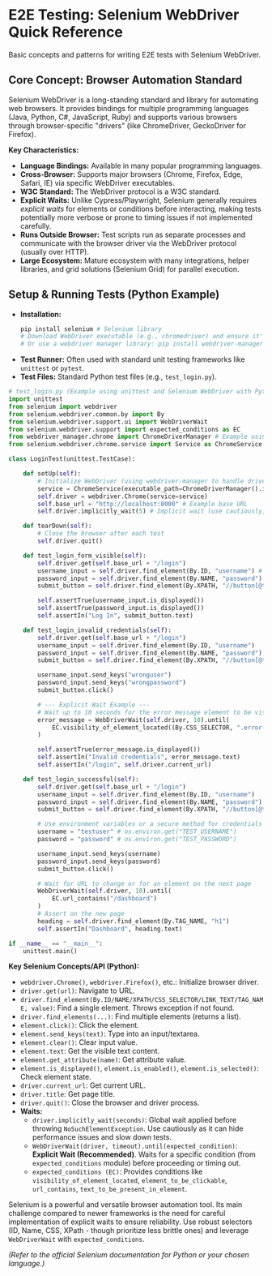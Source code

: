 # E2E Testing: Selenium WebDriver Quick Reference

Basic concepts and patterns for writing E2E tests with Selenium WebDriver.

## Core Concept: Browser Automation Standard

Selenium WebDriver is a long-standing standard and library for automating web browsers. It provides bindings for multiple programming languages (Java, Python, C#, JavaScript, Ruby) and supports various browsers through browser-specific "drivers" (like ChromeDriver, GeckoDriver for Firefox).

**Key Characteristics:**

*   **Language Bindings:** Available in many popular programming languages.
*   **Cross-Browser:** Supports major browsers (Chrome, Firefox, Edge, Safari, IE) via specific WebDriver executables.
*   **W3C Standard:** The WebDriver protocol is a W3C standard.
*   **Explicit Waits:** Unlike Cypress/Playwright, Selenium generally requires *explicit waits* for elements or conditions before interacting, making tests potentially more verbose or prone to timing issues if not implemented carefully.
*   **Runs Outside Browser:** Test scripts run as separate processes and communicate with the browser driver via the WebDriver protocol (usually over HTTP).
*   **Large Ecosystem:** Mature ecosystem with many integrations, helper libraries, and grid solutions (Selenium Grid) for parallel execution.

## Setup & Running Tests (Python Example)

*   **Installation:**
    ```bash
    pip install selenium # Selenium library
    # Download WebDriver executable (e.g., chromedriver) and ensure it's in your system PATH
    # Or use a webdriver manager library: pip install webdriver-manager
    ```
*   **Test Runner:** Often used with standard unit testing frameworks like `unittest` or `pytest`.
*   **Test Files:** Standard Python test files (e.g., `test_login.py`).

```python
# test_login.py (Example using unittest and Selenium WebDriver with Python)
import unittest
from selenium import webdriver
from selenium.webdriver.common.by import By
from selenium.webdriver.support.ui import WebDriverWait
from selenium.webdriver.support import expected_conditions as EC
from webdriver_manager.chrome import ChromeDriverManager # Example using webdriver-manager
from selenium.webdriver.chrome.service import Service as ChromeService

class LoginTest(unittest.TestCase):

    def setUp(self):
        # Initialize WebDriver (using webdriver-manager to handle driver download/path)
        service = ChromeService(executable_path=ChromeDriverManager().install())
        self.driver = webdriver.Chrome(service=service)
        self.base_url = "http://localhost:8000" # Example base URL
        self.driver.implicitly_wait(5) # Implicit wait (use cautiously, explicit waits preferred)

    def tearDown(self):
        # Close the browser after each test
        self.driver.quit()

    def test_login_form_visible(self):
        self.driver.get(self.base_url + "/login")
        username_input = self.driver.find_element(By.ID, "username") # Find by ID
        password_input = self.driver.find_element(By.NAME, "password") # Find by Name
        submit_button = self.driver.find_element(By.XPATH, "//button[@type='submit']") # Find by XPath

        self.assertTrue(username_input.is_displayed())
        self.assertTrue(password_input.is_displayed())
        self.assertIn("Log In", submit_button.text)

    def test_login_invalid_credentials(self):
        self.driver.get(self.base_url + "/login")
        username_input = self.driver.find_element(By.ID, "username")
        password_input = self.driver.find_element(By.NAME, "password")
        submit_button = self.driver.find_element(By.XPATH, "//button[@type='submit']")

        username_input.send_keys("wronguser")
        password_input.send_keys("wrongpassword")
        submit_button.click()

        # --- Explicit Wait Example ---
        # Wait up to 10 seconds for the error message element to be visible
        error_message = WebDriverWait(self.driver, 10).until(
            EC.visibility_of_element_located((By.CSS_SELECTOR, ".error-message")) # Find by CSS Selector
        )

        self.assertTrue(error_message.is_displayed())
        self.assertIn("Invalid credentials", error_message.text)
        self.assertIn("/login", self.driver.current_url)

    def test_login_successful(self):
        self.driver.get(self.base_url + "/login")
        username_input = self.driver.find_element(By.ID, "username")
        password_input = self.driver.find_element(By.NAME, "password")
        submit_button = self.driver.find_element(By.XPATH, "//button[@type='submit']")

        # Use environment variables or a secure method for credentials
        username = "testuser" # os.environ.get("TEST_USERNAME")
        password = "password" # os.environ.get("TEST_PASSWORD")

        username_input.send_keys(username)
        password_input.send_keys(password)
        submit_button.click()

        # Wait for URL to change or for an element on the next page
        WebDriverWait(self.driver, 10).until(
            EC.url_contains("/dashboard")
        )
        # Assert on the new page
        heading = self.driver.find_element(By.TAG_NAME, "h1")
        self.assertIn("Dashboard", heading.text)

if __name__ == "__main__":
    unittest.main()

```

**Key Selenium Concepts/API (Python):**

*   `webdriver.Chrome()`, `webdriver.Firefox()`, etc.: Initialize browser driver.
*   `driver.get(url)`: Navigate to URL.
*   `driver.find_element(By.ID/NAME/XPATH/CSS_SELECTOR/LINK_TEXT/TAG_NAME, value)`: Find a single element. Throws exception if not found.
*   `driver.find_elements(...)`: Find multiple elements (returns a list).
*   `element.click()`: Click the element.
*   `element.send_keys(text)`: Type into an input/textarea.
*   `element.clear()`: Clear input value.
*   `element.text`: Get the visible text content.
*   `element.get_attribute(name)`: Get attribute value.
*   `element.is_displayed()`, `element.is_enabled()`, `element.is_selected()`: Check element state.
*   `driver.current_url`: Get current URL.
*   `driver.title`: Get page title.
*   `driver.quit()`: Close the browser and driver process.
*   **Waits:**
    *   `driver.implicitly_wait(seconds)`: Global wait applied before throwing `NoSuchElementException`. Use cautiously as it can hide performance issues and slow down tests.
    *   `WebDriverWait(driver, timeout).until(expected_condition)`: **Explicit Wait (Recommended)**. Waits for a specific condition (from `expected_conditions` module) before proceeding or timing out.
    *   `expected_conditions (EC)`: Provides conditions like `visibility_of_element_located`, `element_to_be_clickable`, `url_contains`, `text_to_be_present_in_element`.

Selenium is a powerful and versatile browser automation tool. Its main challenge compared to newer frameworks is the need for careful implementation of explicit waits to ensure reliability. Use robust selectors (ID, Name, CSS, XPath - though prioritize less brittle ones) and leverage `WebDriverWait` with `expected_conditions`.

*(Refer to the official Selenium documentation for Python or your chosen language.)*
